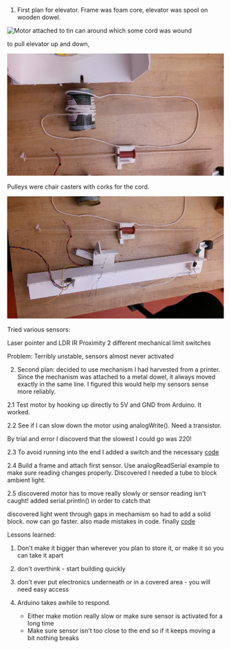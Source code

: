 1. First plan for elevator. Frame was foam core, elevator was spool on wooden
dowel. 

![Motor attached to tin can around which some cord was
wound](images/motorAndDrum.jpg)

to pull elevator up and down, 

![around a pulley at the top and bottom.](images/spoolPulley.jpg)


Pulleys were chair casters with corks for the cord.

![Frame to hold elevator mechanism](images/spoolMount.jpg)


Tried various sensors:

Laser pointer and LDR
IR Proximity
2 different mechanical limit switches


Problem: Terribly unstable, sensors almost never activated

2. Second plan: decided to use mechanism I had harvested from a printer. Since
the mechanism was attached to a metal dowel, it always moved exactly in the
same line. I figured this would help my sensors sense more reliably.

2.1 Test motor by hooking up directly to 5V and GND from Arduino. It worked.

2.2 See if I can slow down the motor using analogWrite(). Need a transistor. 

By trial and error I discoverd that the slowest I could go was 220!

2.3 To avoid running into the end I added a switch and the necessary
[code](code/testMotorWithSwitch/testMotorWithSwitch.ino)

2.4 Build a frame and attach first sensor. Use analogReadSerial example to make
sure reading changes properly. Discovered I needed a tube to block ambient light.

2.5 discovered motor has to move really slowly or sensor reading isn't caught!
added serial.println() in order to catch that

discovered light went through gaps in mechamism so had to add a solid block.
now can go faster. also made mistakes in code. finally 
[code](code/testMotorWithLightSensor/testMotorWithLightSensor.ino)




Lessons learned:

1. Don't make it bigger than wherever you plan to store it, or make it so you
can take it apart

2. don't overthink - start building quickly

3. don't ever put electronics underneath or in a covered area - you will need
easy access

4. Arduino takes awhile to respond. 
	- Either make motion really slow 
		or make sure sensor is activated for a long time
	- Make sure sensor isn't too close to the end so if it keeps moving a bit
		nothing breaks

